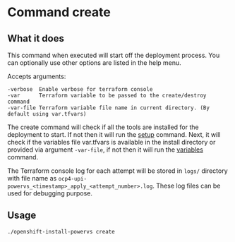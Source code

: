 # Command create

## What it does

This command when executed will start off the deployment process. You can optionally use other options are listed in the help menu.

Accepts arguments:
```
-verbose  Enable verbose for terraform console
-var      Terraform variable to be passed to the create/destroy command
-var-file Terraform variable file name in current directory. (By default using var.tfvars)
```

The create command will check if all the tools are installed for the deployment to start. If not then it will run the [setup](setup.md) command. Next, it will check if the variables file var.tfvars is available in the install directory or provided via argument `-var-file`, if not then it will run the [variables](variables.md) command.

The Terraform console log for each attempt will be stored in `logs/` directory with file name as `ocp4-upi-powervs_<timestamp>_apply_<attempt_number>.log`. These log files can be used for debugging purpose.

## Usage

```
./openshift-install-powervs create
```
